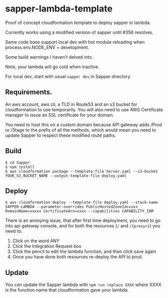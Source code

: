 # sapper-lambda-template

Proof of concept cloudformation template to deploy sapper in lambda.

Currently works using a modified version of sapper until #356 resolves.

Same code base support local dev with hot module reloading when process.env.NODE_ENV = development.

Some build warnings I haven't delved into.

Note, your lambda will go cold when inactive.

For local dev, start with usual `sapper dev` in Sapper directory

## Requirements.

An aws account, aws cli, a TLD in Route53 and an s3 bucket for cloudformation to use temporarily. You will also need to use AWS Certificate manager to issue an SSL certificate for your domain.

You need to host this on a custom domain because API gateway adds /Prod or /Stage to the prefix of all the methods, which would mean you need to update Sapper to respect these modified route paths.

## Build

```
$ cd Sapper
$ npm install
$ aws cloudformation package --template-file Server.yaml --s3-bucket YOUR_S3_BUCKET_NAME --output-template-file deploy.yaml
```

## Deploy

```
$ aws cloudformation deploy --template-file deploy.yaml --stack-name SAPPER-LAMBDA --parameter-overrides PublicHostedZoneId=xxxx DomainName=xxxxx CertificateArn=xxxx --capabilities CAPABILITY_IAM
```

There is an annoying issue, that after first time deployment, you need to go into api gateway console, and for both the resources (`/` and `/{proxy+}`) you need to:

1. Click on the word ANY
2. Click the Integration Request box
3. Click the pencil to edit the lambda function, and then click save again
4. Once you have done both resources re-deploy the API to prod.

## Update

You can update the Sapper lambda with `npm run replace XXXX` where XXXX is the function name that cloudformation gave your lambda.